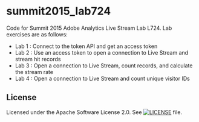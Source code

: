 summit2015_lab724
=================

Code for Summit 2015 Adobe Analytics Live Stream Lab L724. Lab exercises are as follows:

* Lab 1 : Connect to the token API and get an access token
* Lab 2 : Use an access token to open a connection to Live Stream and stream hit records
* Lab 3 : Open a connection to Live Stream, count records, and calculate the stream rate
* Lab 4 : Open a connection to Live Stream and count unique visitor IDs

## License

Licensed under the Apache Software License 2.0. See [![LICENSE](LICENSE)](LICENSE) file.
